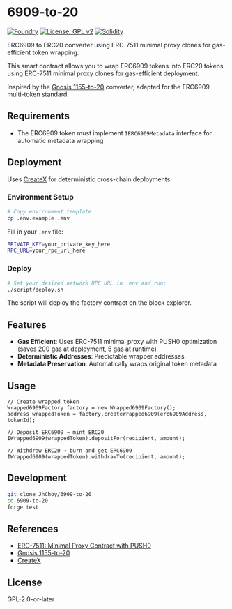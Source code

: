 # 6909-to-20

[![Foundry](https://img.shields.io/badge/Built%20with-Foundry-FFDB1C.svg)](https://getfoundry.sh/)
[![License: GPL v2](https://img.shields.io/badge/License-GPL%20v2-blue.svg)](https://www.gnu.org/licenses/old-licenses/gpl-2.0.en.html)
[![Solidity](https://img.shields.io/badge/Solidity-^0.8.0-363636.svg)](https://soliditylang.org/)

ERC6909 to ERC20 converter using ERC-7511 minimal proxy clones for gas-efficient token wrapping.

This smart contract allows you to wrap ERC6909 tokens into ERC20 tokens using ERC-7511 minimal proxy clones for gas-efficient deployment.

Inspired by the [Gnosis 1155-to-20](https://github.com/gnosis/1155-to-20) converter, adapted for the ERC6909 multi-token standard.

## Requirements

- The ERC6909 token must implement `IERC6909Metadata` interface for automatic metadata wrapping

## Deployment

Uses [CreateX](https://github.com/pcaversaccio/createx) for deterministic cross-chain deployments.

### Environment Setup

```bash
# Copy environment template
cp .env.example .env
```

Fill in your `.env` file:
```bash
PRIVATE_KEY=your_private_key_here
RPC_URL=your_rpc_url_here
```

### Deploy

```bash
# Set your desired network RPC URL in .env and run:
./script/deploy.sh
```

The script will deploy the factory contract on the block explorer.

## Features

- **Gas Efficient**: Uses ERC-7511 minimal proxy with PUSH0 optimization (saves 200 gas at deployment, 5 gas at runtime)
- **Deterministic Addresses**: Predictable wrapper addresses
- **Metadata Preservation**: Automatically wraps original token metadata

## Usage

```solidity
// Create wrapped token
Wrapped6909Factory factory = new Wrapped6909Factory();
address wrappedToken = factory.createWrapped6909(erc6909Address, tokenId);

// Deposit ERC6909 → mint ERC20
IWrapped6909(wrappedToken).depositFor(recipient, amount);

// Withdraw ERC20 → burn and get ERC6909
IWrapped6909(wrappedToken).withdrawTo(recipient, amount);
```

## Development

```bash
git clone JhChoy/6909-to-20
cd 6909-to-20
forge test
```

## References

- [ERC-7511: Minimal Proxy Contract with PUSH0](https://eips.ethereum.org/EIPS/eip-7511)
- [Gnosis 1155-to-20](https://github.com/gnosis/1155-to-20)
- [CreateX](https://github.com/pcaversaccio/createx)

## License

GPL-2.0-or-later
